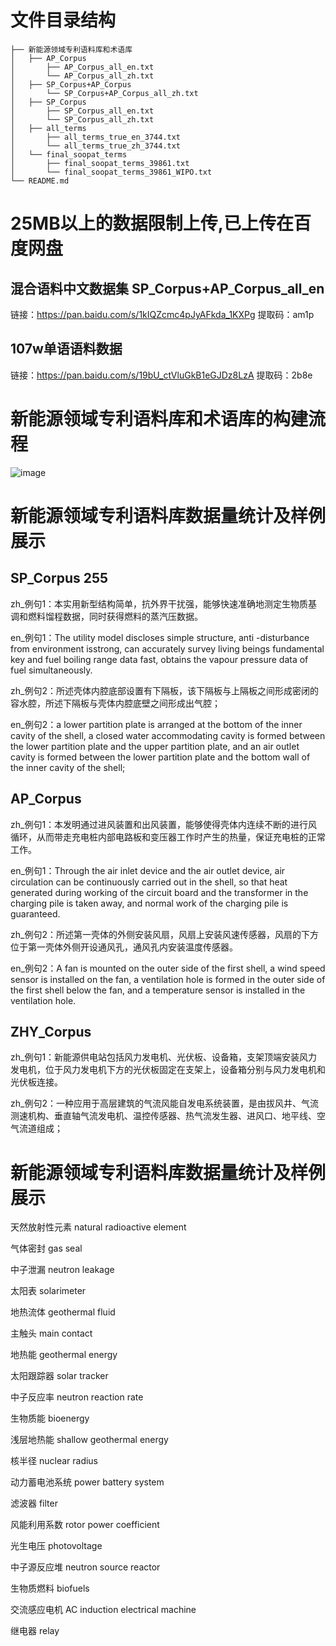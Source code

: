 
# 文件目录结构 

```
├── 新能源领域专利语料库和术语库 
│   ├── AP_Corpus 
│       ├── AP_Corpus_all_en.txt 
│       └── AP_Corpus_all_zh.txt 
│   ├── SP_Corpus+AP_Corpus 
│       └── SP_Corpus+AP_Corpus_all_zh.txt 
│   ├── SP_Corpus 
│       ├── SP_Corpus_all_en.txt 
│       └── SP_Corpus_all_zh.txt 
│   ├── all_terms 
│       ├── all_terms_true_en_3744.txt 
│       └── all_terms_true_zh_3744.txt 
│   └── final_soopat_terms 
│       ├── final_soopat_terms_39861.txt 
│       └── final_soopat_terms_39861_WIPO.txt 
└── README.md 
```


# 25MB以上的数据限制上传,已上传在百度网盘 

## 混合语料中文数据集 SP_Corpus+AP_Corpus_all_en 

链接：https://pan.baidu.com/s/1kIQZcmc4pJyAFkda_1KXPg 
提取码：am1p 

## 107w单语语料数据 

链接：https://pan.baidu.com/s/19bU_ctVluGkB1eGJDz8LzA 
提取码：2b8e 

# 新能源领域专利语料库和术语库的构建流程 

![image](https://user-images.githubusercontent.com/25188382/121811356-c360e500-cc96-11eb-9171-93561dece8e5.png)


# 新能源领域专利语料库数据量统计及样例展示 

## SP_Corpus   255	

zh_例句1：本实用新型结构简单，抗外界干扰强，能够快速准确地测定生物质基调和燃料馏程数据，同时获得燃料的蒸汽压数据。	

en_例句1：The utility model discloses simple structure, anti -disturbance from environment isstrong, can accurately survey living beings fundamental key and fuel boiling range data fast, obtains the vapour pressure data of fuel simultaneously.

zh_例句2：所述壳体内腔底部设置有下隔板，该下隔板与上隔板之间形成密闭的容水腔，所述下隔板与壳体内腔底壁之间形成出气腔；	

en_例句2：a lower partition plate is arranged at the bottom of the inner cavity of the shell, a closed water accommodating cavity is formed between the lower partition plate and the upper partition plate, and an air outlet cavity is formed between the lower partition plate and the bottom wall of the inner cavity of the shell;

## AP_Corpus	

zh_例句1：本发明通过进风装置和出风装置，能够使得壳体内连续不断的进行风循环，从而带走充电桩内部电路板和变压器工作时产生的热量，保证充电桩的正常工作。	

en_例句1：Through the air inlet device and the air outlet device, air circulation can be continuously carried out in the shell, so that heat generated during working of the circuit board and the transformer in the charging pile is taken away, and normal work of the charging pile is guaranteed.

zh_例句2：所述第一壳体的外侧安装风扇，风扇上安装风速传感器，风扇的下方位于第一壳体外侧开设通风孔，通风孔内安装温度传感器。

en_例句2：A fan is mounted on the outer side of the first shell, a wind speed sensor is installed on the fan, a ventilation hole is formed in the outer side of the first shell below the fan, and a temperature sensor is installed in the ventilation hole.

## ZHY_Corpus	

zh_例句1：新能源供电站包括风力发电机、光伏板、设备箱，支架顶端安装风力发电机，位于风力发电机下方的光伏板固定在支架上，设备箱分别与风力发电机和光伏板连接。

zh_例句2：一种应用于高层建筑的气流风能自发电系统装置，是由拔风井、气流测速机构、垂直轴气流发电机、温控传感器、热气流发生器、进风口、地平线、空气流道组成；

# 新能源领域专利语料库数据量统计及样例展示 

天然放射性元素	natural radioactive element	

气体密封	gas seal

中子泄漏	neutron leakage	

太阳表	solarimeter

地热流体	geothermal fluid	

主触头	main contact

地热能	geothermal energy	

太阳跟踪器	solar tracker

中子反应率	neutron reaction rate	

生物质能	bioenergy

浅层地热能	shallow geothermal energy	

核半径	nuclear radius

动力蓄电池系统	power battery system	

滤波器	filter

风能利用系数	rotor power coefficient	

光生电压	photovoltage

中子源反应堆	neutron source reactor	

生物质燃料	biofuels

交流感应电机	AC induction electrical machine	

继电器	relay
